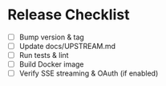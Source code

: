 
# Release Checklist
- [ ] Bump version & tag
- [ ] Update docs/UPSTREAM.md
- [ ] Run tests & lint
- [ ] Build Docker image
- [ ] Verify SSE streaming & OAuth (if enabled)
